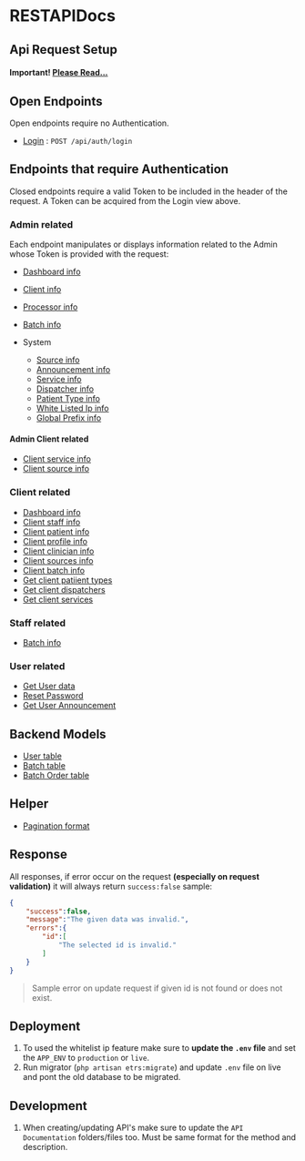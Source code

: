 # RESTAPIDocs

## Api Request Setup
#### Important! [Please Read...](config.md)


## Open Endpoints

Open endpoints require no Authentication.

* [Login](auth/login.md) : `POST /api/auth/login`

## Endpoints that require Authentication

Closed endpoints require a valid Token to be included in the header of the
request. A Token can be acquired from the Login view above.

### Admin related

Each endpoint manipulates or displays information related to the Admin whose
Token is provided with the request:

* [Dashboard info](admin/dashboard/index.md)
* [Client info](admin/client/client.md)
* [Processor info](admin/processor/processor.md)
* [Batch info](admin/batch/index.md)

* System
    * [Source info](admin/system/source/source.md)
    * [Announcement info](admin/announcement/index.md)
    * [Service info](admin/service/service.md)
    * [Dispatcher info](admin/system/dispatcher/dispatcher.md)
    * [Patient Type info](admin/system/patient_type/patient_type.md)
    * [White Listed Ip info](admin/system/white_listed_ip/white_listed_ip.md)
    * [Global Prefix info](admin/system/global_prefix/index.md)

#### Admin Client related

* [Client service info](admin/client/service/index.md)
* [Client source info](admin/client/sources/sources.md)

### Client related

* [Dashboard info](client/dashboard/index.md)
* [Client staff info](client/staff/staff.md)
* [Client patient info](client/patient/index.md)
* [Client profile info](client/settings/profile/index.md)
* [Client clinician info](client/settings/clinician/index.md)
* [Client sources info](client/others/sources.md)
* [Client batch info](client/batch/index.md)
* [Get client patiient types](client/others/patient_types.md)
* [Get client dispatchers](client/others/dispatchers.md)
* [Get client services](client/others/services.md)

### Staff related
* [Batch info](staff/batch/index.md)

### User related

* [Get User data](user/index.md)
* [Reset Password](user/password.md)
* [Get User Announcement](user/announcement/index.md)


## Backend Models

* [User table](models/user.md)
* [Batch table](models/batch.md)
* [Batch Order table](models/batch_order.md)

## Helper

* [Pagination format](helper/pagination.md)

## Response
All responses, if error occur on the request **(especially on request validation)** it will always return `success:false` sample:

```json
{
    "success":false,
    "message":"The given data was invalid.",
    "errors":{
        "id":[
            "The selected id is invalid."
        ]
    }
}
```
> Sample error on update request if given id is not found or does not exist.

## Deployment

1. To used the whitelist ip feature make sure to **update the `.env` file** and set the `APP_ENV` to `production` or `live`.
2. Run migrator (`php artisan etrs:migrate`) and update `.env` file on live and pont the old database to be migrated.

## Development

1. When creating/updating API's make sure to update the `API Documentation` folders/files too. Must be same format for the method and description.
